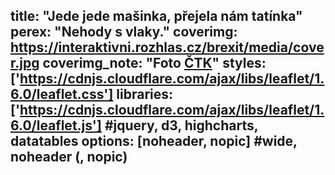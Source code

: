 title: "Jede jede mašinka, přejela nám tatínka"
perex: "Nehody s vlaky."
coverimg: https://interaktivni.rozhlas.cz/brexit/media/cover.jpg
coverimg_note: "Foto <a href='https://ctk.cz'>ČTK</a>"
styles: ['https://cdnjs.cloudflare.com/ajax/libs/leaflet/1.6.0/leaflet.css']
libraries: ['https://cdnjs.cloudflare.com/ajax/libs/leaflet/1.6.0/leaflet.js'] #jquery, d3, highcharts, datatables
options: [noheader, nopic] #wide, noheader (, nopic)
---
<wide>
	<div id="mapa_nehod"></div>
</wide>
